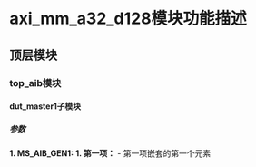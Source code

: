 # axi_mm_a32_d128模块功能描述
## 顶层模块
### top_aib模块
#### dut_master1子模块
##### 参数
**1. MS_AIB_GEN1:**
**1. 第一项：**
    - 第一项嵌套的第一个元素